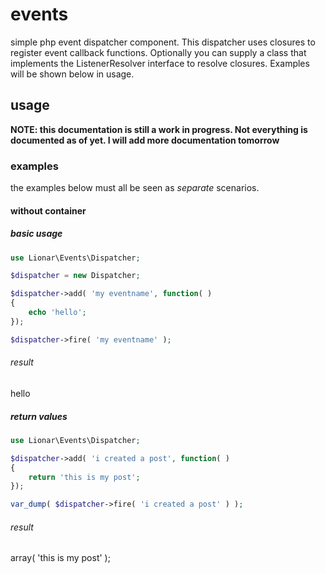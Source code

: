 # events
simple php event dispatcher component. This dispatcher uses closures to register event callback functions.
Optionally you can supply a class that implements the ListenerResolver interface to resolve closures.
Examples will be shown below in usage. 

## usage
**NOTE: this documentation is still a work in progress. Not everything is documented as of yet. I will add
more documentation tomorrow**

### examples

the examples below must all be seen as *separate* scenarios.

#### without container

##### basic usage

```php
use Lionar\Events\Dispatcher;

$dispatcher = new Dispatcher;

$dispatcher->add( 'my eventname', function( )
{
    echo 'hello';
});

$dispatcher->fire( 'my eventname' );
```

###### result
hello

##### return values

```php
use Lionar\Events\Dispatcher;

$dispatcher->add( 'i created a post', function( )
{
    return 'this is my post';
});

var_dump( $dispatcher->fire( 'i created a post' ) );
```

###### result
array( 'this is my post' );



